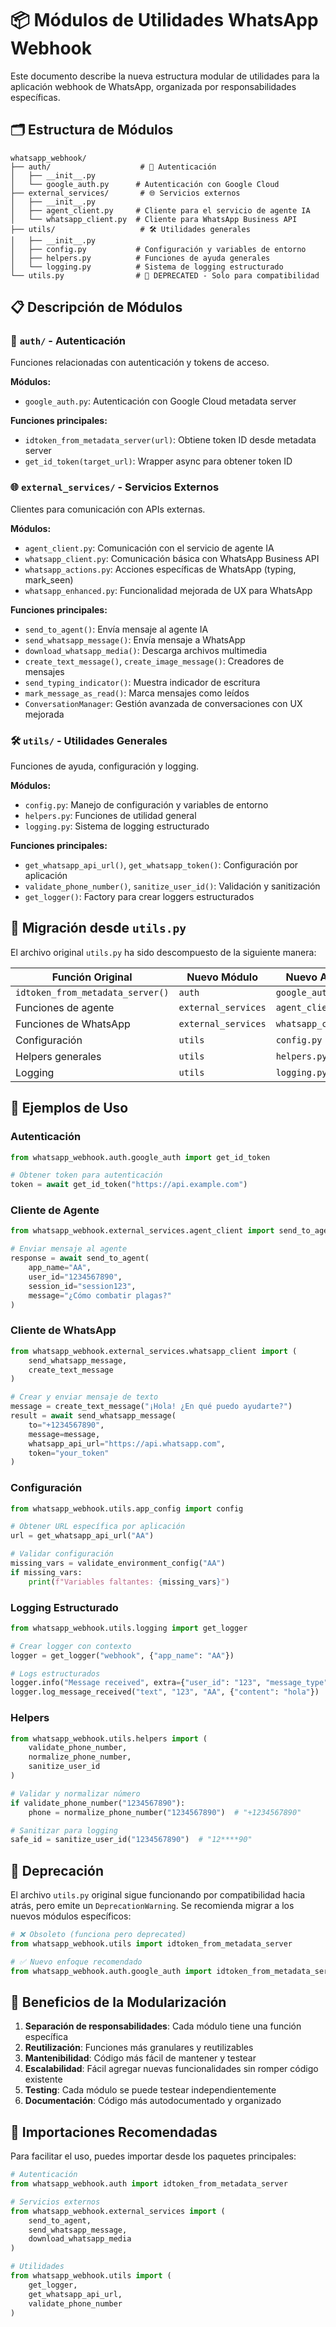 # 📦 Módulos de Utilidades WhatsApp Webhook

Este documento describe la nueva estructura modular de utilidades para la aplicación webhook de WhatsApp, organizada por responsabilidades específicas.

## 🗂️ Estructura de Módulos

```
whatsapp_webhook/
├── auth/                    # 🔐 Autenticación
│   ├── __init__.py
│   └── google_auth.py      # Autenticación con Google Cloud
├── external_services/       # 🌐 Servicios externos
│   ├── __init__.py
│   ├── agent_client.py     # Cliente para el servicio de agente IA
│   └── whatsapp_client.py  # Cliente para WhatsApp Business API
├── utils/                   # 🛠️ Utilidades generales
│   ├── __init__.py
│   ├── config.py           # Configuración y variables de entorno
│   ├── helpers.py          # Funciones de ayuda generales
│   └── logging.py          # Sistema de logging estructurado
└── utils.py                # 🚨 DEPRECATED - Solo para compatibilidad
```

## 📋 Descripción de Módulos

### 🔐 `auth/` - Autenticación
Funciones relacionadas con autenticación y tokens de acceso.

**Módulos:**
- `google_auth.py`: Autenticación con Google Cloud metadata server

**Funciones principales:**
- `idtoken_from_metadata_server(url)`: Obtiene token ID desde metadata server
- `get_id_token(target_url)`: Wrapper async para obtener token ID

### 🌐 `external_services/` - Servicios Externos
Clientes para comunicación con APIs externas.

**Módulos:**
- `agent_client.py`: Comunicación con el servicio de agente IA
- `whatsapp_client.py`: Comunicación básica con WhatsApp Business API
- `whatsapp_actions.py`: Acciones específicas de WhatsApp (typing, mark_seen)
- `whatsapp_enhanced.py`: Funcionalidad mejorada de UX para WhatsApp

**Funciones principales:**
- `send_to_agent()`: Envía mensaje al agente IA
- `send_whatsapp_message()`: Envía mensaje a WhatsApp
- `download_whatsapp_media()`: Descarga archivos multimedia
- `create_text_message()`, `create_image_message()`: Creadores de mensajes
- `send_typing_indicator()`: Muestra indicador de escritura
- `mark_message_as_read()`: Marca mensajes como leídos
- `ConversationManager`: Gestión avanzada de conversaciones con UX mejorada

### 🛠️ `utils/` - Utilidades Generales
Funciones de ayuda, configuración y logging.

**Módulos:**
- `config.py`: Manejo de configuración y variables de entorno
- `helpers.py`: Funciones de utilidad general
- `logging.py`: Sistema de logging estructurado

**Funciones principales:**
- `get_whatsapp_api_url()`, `get_whatsapp_token()`: Configuración por aplicación
- `validate_phone_number()`, `sanitize_user_id()`: Validación y sanitización
- `get_logger()`: Factory para crear loggers estructurados

## 🔄 Migración desde `utils.py`

El archivo original `utils.py` ha sido descompuesto de la siguiente manera:

| Función Original | Nuevo Módulo | Nuevo Archivo |
|------------------|--------------|---------------|
| `idtoken_from_metadata_server()` | `auth` | `google_auth.py` |
| Funciones de agente | `external_services` | `agent_client.py` |
| Funciones de WhatsApp | `external_services` | `whatsapp_client.py` |
| Configuración | `utils` | `config.py` |
| Helpers generales | `utils` | `helpers.py` |
| Logging | `utils` | `logging.py` |

## 📖 Ejemplos de Uso

### Autenticación
```python
from whatsapp_webhook.auth.google_auth import get_id_token

# Obtener token para autenticación
token = await get_id_token("https://api.example.com")
```

### Cliente de Agente
```python
from whatsapp_webhook.external_services.agent_client import send_to_agent

# Enviar mensaje al agente
response = await send_to_agent(
    app_name="AA",
    user_id="1234567890",
    session_id="session123",
    message="¿Cómo combatir plagas?"
)
```

### Cliente de WhatsApp
```python
from whatsapp_webhook.external_services.whatsapp_client import (
    send_whatsapp_message, 
    create_text_message
)

# Crear y enviar mensaje de texto
message = create_text_message("¡Hola! ¿En qué puedo ayudarte?")
result = await send_whatsapp_message(
    to="+1234567890",
    message=message,
    whatsapp_api_url="https://api.whatsapp.com",
    token="your_token"
)
```

### Configuración
```python
from whatsapp_webhook.utils.app_config import config

# Obtener URL específica por aplicación
url = get_whatsapp_api_url("AA")

# Validar configuración
missing_vars = validate_environment_config("AA")
if missing_vars:
    print(f"Variables faltantes: {missing_vars}")
```

### Logging Estructurado
```python
from whatsapp_webhook.utils.logging import get_logger

# Crear logger con contexto
logger = get_logger("webhook", {"app_name": "AA"})

# Logs estructurados
logger.info("Message received", extra={"user_id": "123", "message_type": "text"})
logger.log_message_received("text", "123", "AA", {"content": "hola"})
```

### Helpers
```python
from whatsapp_webhook.utils.helpers import (
    validate_phone_number,
    normalize_phone_number,
    sanitize_user_id
)

# Validar y normalizar número
if validate_phone_number("1234567890"):
    phone = normalize_phone_number("1234567890")  # "+1234567890"

# Sanitizar para logging
safe_id = sanitize_user_id("1234567890")  # "12****90"
```

## 🚨 Deprecación

El archivo `utils.py` original sigue funcionando por compatibilidad hacia atrás, pero emite un `DeprecationWarning`. Se recomienda migrar a los nuevos módulos específicos:

```python
# ❌ Obsoleto (funciona pero deprecated)
from whatsapp_webhook.utils import idtoken_from_metadata_server

# ✅ Nuevo enfoque recomendado
from whatsapp_webhook.auth.google_auth import idtoken_from_metadata_server
```

## 🎯 Beneficios de la Modularización

1. **Separación de responsabilidades**: Cada módulo tiene una función específica
2. **Reutilización**: Funciones más granulares y reutilizables
3. **Mantenibilidad**: Código más fácil de mantener y testear
4. **Escalabilidad**: Fácil agregar nuevas funcionalidades sin romper código existente
5. **Testing**: Cada módulo se puede testear independientemente
6. **Documentación**: Código más autodocumentado y organizado

## 🔗 Importaciones Recomendadas

Para facilitar el uso, puedes importar desde los paquetes principales:

```python
# Autenticación
from whatsapp_webhook.auth import idtoken_from_metadata_server

# Servicios externos
from whatsapp_webhook.external_services import (
    send_to_agent, 
    send_whatsapp_message, 
    download_whatsapp_media
)

# Utilidades
from whatsapp_webhook.utils import (
    get_logger,
    get_whatsapp_api_url,
    validate_phone_number
)
```
